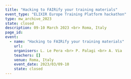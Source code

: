 ```yaml
---
title: "Hacking to FAIRify your training materials"
event_type: "ELIXIR Europe Training Platform hackathon"
type: mw_archive_2023
state: closed
description: 09-10 March 2023 <br> Roma, Italy
page_id: 
event:
  - name: "Hacking to FAIRify your training materials"
    url:
    organisers: L. Le Pera <br> P. Palagi <br> A. Via  
    teachers: []
    venue: Roma, Italy
    event_date: 2023/03/09-10
    state: closed
---
```





<br>
